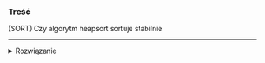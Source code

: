 ### Treść
(SORT)
Czy algorytm heapsort sortuje stabilnie

------
<details><summary>Rozwiązanie</summary>
<p>

